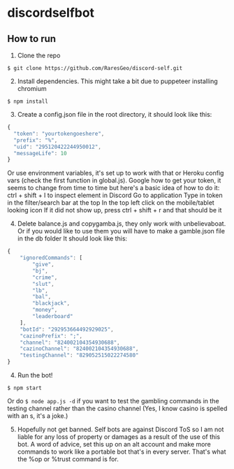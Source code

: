 # discordselfbot

## How to run

1. Clone the repo

`$ git clone https://github.com/RaresGeo/discord-self.git`

2. Install dependencies. This might take a bit due to puppeteer installing chromium

`$ npm install`

3. Create a config.json file in the root directory, it should look like this:
```js
{
  "token": "yourtokengoeshere",
  "prefix": "%",
  "uid": "295120422244950012",
  "messageLife": 10
}
```
  Or use environment variables, it's set up to work with that or Heroku config vars (check the first function in global.js). 
  Google how to get your token, it seems to change from time to time but here's a basic idea of how to do it:
    ctrl + shift + I to inspect element in Discord
    Go to application
    Type in token in the filter/search bar at the top
    In the top left click on the mobile/tablet looking icon
    If it did not show up, press ctrl + shift + r and that should be it
    
4. Delete balance.js and copygamba.js, they only work with unbelievaboat. Or if you would like to use them you will have to make a gamble.json file in the db folder
  It should look like this: 
```js
{
    "ignoredCommands": [
        "give",
        "bj",
        "crime",
        "slut",
        "lb",
        "bal",
        "blackjack",
        "money",
        "leaderboard"
    ],
    "botId": "292953664492929025",
    "cazinoPrefix": ";",
    "channel": "824002104354930688",
    "cazinoChannel": "824002104354930688",
    "testingChannel": "829052515022274580"
}
```

4. Run the bot!

`$ npm start`

  Or do `$ node app.js -d` if you want to test the gambling commands in the testing channel rather than the casino channel (Yes, I know casino is spelled with an s, it's a joke.)

5. Hopefully not get banned. 
  Self bots are against Discord ToS so I am not liable for any loss of property or damages as a result of the use of this bot.
  A word of advice, set this up on an alt account and make more commands to work like a portable bot that's in every server. That's what the %op or %trust command is for.
